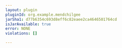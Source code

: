 ```yaml
---
layout: plugin
pluginId: org.example.mendchilgee
jarSha1: d77b6354c693d8eff6c82eaee2ca4646501764cd
isJarAvailable: true
error: NONE
violations: []

---
```

